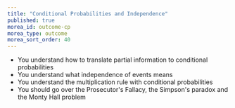 ```yaml
---
title: "Conditional Probabilities and Independence"
published: true
morea_id: outcome-cp
morea_type: outcome
morea_sort_order: 40
---
```


  * You understand how to translate partial information to conditional probabilities
  * You understand what independence of events means
  * You understand the multiplication rule with conditional probabilities
  * You should go over the Prosecutor's Fallacy, the Simpson's paradox and the Monty Hall problem
